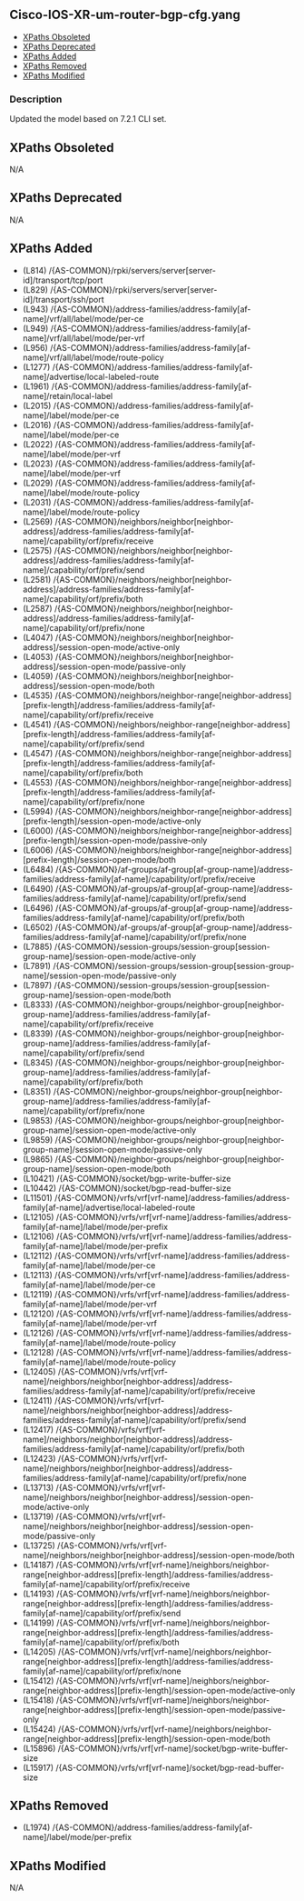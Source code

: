 ## Cisco-IOS-XR-um-router-bgp-cfg.yang

- [XPaths Obsoleted](#xpaths-obsoleted)
- [XPaths Deprecated](#xpaths-deprecated)
- [XPaths Added](#xpaths-added)
- [XPaths Removed](#xpaths-removed)
- [XPaths Modified](#xpaths-modified)

### Description

Updated the model based on 7.2.1 CLI set.

## XPaths Obsoleted

N/A

## XPaths Deprecated

N/A

## XPaths Added

- (L814)	/{AS-COMMON}/rpki/servers/server[server-id]/transport/tcp/port
- (L829)	/{AS-COMMON}/rpki/servers/server[server-id]/transport/ssh/port
- (L943)	/{AS-COMMON}/address-families/address-family[af-name]/vrf/all/label/mode/per-ce
- (L949)	/{AS-COMMON}/address-families/address-family[af-name]/vrf/all/label/mode/per-vrf
- (L956)	/{AS-COMMON}/address-families/address-family[af-name]/vrf/all/label/mode/route-policy
- (L1277)	/{AS-COMMON}/address-families/address-family[af-name]/advertise/local-labeled-route
- (L1961)	/{AS-COMMON}/address-families/address-family[af-name]/retain/local-label
- (L2015)	/{AS-COMMON}/address-families/address-family[af-name]/label/mode/per-ce
- (L2016)	/{AS-COMMON}/address-families/address-family[af-name]/label/mode/per-ce
- (L2022)	/{AS-COMMON}/address-families/address-family[af-name]/label/mode/per-vrf
- (L2023)	/{AS-COMMON}/address-families/address-family[af-name]/label/mode/per-vrf
- (L2029)	/{AS-COMMON}/address-families/address-family[af-name]/label/mode/route-policy
- (L2031)	/{AS-COMMON}/address-families/address-family[af-name]/label/mode/route-policy
- (L2569)	/{AS-COMMON}/neighbors/neighbor[neighbor-address]/address-families/address-family[af-name]/capability/orf/prefix/receive
- (L2575)	/{AS-COMMON}/neighbors/neighbor[neighbor-address]/address-families/address-family[af-name]/capability/orf/prefix/send
- (L2581)	/{AS-COMMON}/neighbors/neighbor[neighbor-address]/address-families/address-family[af-name]/capability/orf/prefix/both
- (L2587)	/{AS-COMMON}/neighbors/neighbor[neighbor-address]/address-families/address-family[af-name]/capability/orf/prefix/none
- (L4047)	/{AS-COMMON}/neighbors/neighbor[neighbor-address]/session-open-mode/active-only
- (L4053)	/{AS-COMMON}/neighbors/neighbor[neighbor-address]/session-open-mode/passive-only
- (L4059)	/{AS-COMMON}/neighbors/neighbor[neighbor-address]/session-open-mode/both
- (L4535)	/{AS-COMMON}/neighbors/neighbor-range[neighbor-address][prefix-length]/address-families/address-family[af-name]/capability/orf/prefix/receive
- (L4541)	/{AS-COMMON}/neighbors/neighbor-range[neighbor-address][prefix-length]/address-families/address-family[af-name]/capability/orf/prefix/send
- (L4547)	/{AS-COMMON}/neighbors/neighbor-range[neighbor-address][prefix-length]/address-families/address-family[af-name]/capability/orf/prefix/both
- (L4553)	/{AS-COMMON}/neighbors/neighbor-range[neighbor-address][prefix-length]/address-families/address-family[af-name]/capability/orf/prefix/none
- (L5994)	/{AS-COMMON}/neighbors/neighbor-range[neighbor-address][prefix-length]/session-open-mode/active-only
- (L6000)	/{AS-COMMON}/neighbors/neighbor-range[neighbor-address][prefix-length]/session-open-mode/passive-only
- (L6006)	/{AS-COMMON}/neighbors/neighbor-range[neighbor-address][prefix-length]/session-open-mode/both
- (L6484)	/{AS-COMMON}/af-groups/af-group[af-group-name]/address-families/address-family[af-name]/capability/orf/prefix/receive
- (L6490)	/{AS-COMMON}/af-groups/af-group[af-group-name]/address-families/address-family[af-name]/capability/orf/prefix/send
- (L6496)	/{AS-COMMON}/af-groups/af-group[af-group-name]/address-families/address-family[af-name]/capability/orf/prefix/both
- (L6502)	/{AS-COMMON}/af-groups/af-group[af-group-name]/address-families/address-family[af-name]/capability/orf/prefix/none
- (L7885)	/{AS-COMMON}/session-groups/session-group[session-group-name]/session-open-mode/active-only
- (L7891)	/{AS-COMMON}/session-groups/session-group[session-group-name]/session-open-mode/passive-only
- (L7897)	/{AS-COMMON}/session-groups/session-group[session-group-name]/session-open-mode/both
- (L8333)	/{AS-COMMON}/neighbor-groups/neighbor-group[neighbor-group-name]/address-families/address-family[af-name]/capability/orf/prefix/receive
- (L8339)	/{AS-COMMON}/neighbor-groups/neighbor-group[neighbor-group-name]/address-families/address-family[af-name]/capability/orf/prefix/send
- (L8345)	/{AS-COMMON}/neighbor-groups/neighbor-group[neighbor-group-name]/address-families/address-family[af-name]/capability/orf/prefix/both
- (L8351)	/{AS-COMMON}/neighbor-groups/neighbor-group[neighbor-group-name]/address-families/address-family[af-name]/capability/orf/prefix/none
- (L9853)	/{AS-COMMON}/neighbor-groups/neighbor-group[neighbor-group-name]/session-open-mode/active-only
- (L9859)	/{AS-COMMON}/neighbor-groups/neighbor-group[neighbor-group-name]/session-open-mode/passive-only
- (L9865)	/{AS-COMMON}/neighbor-groups/neighbor-group[neighbor-group-name]/session-open-mode/both
- (L10421)	/{AS-COMMON}/socket/bgp-write-buffer-size
- (L10442)	/{AS-COMMON}/socket/bgp-read-buffer-size
- (L11501)	/{AS-COMMON}/vrfs/vrf[vrf-name]/address-families/address-family[af-name]/advertise/local-labeled-route
- (L12105)	/{AS-COMMON}/vrfs/vrf[vrf-name]/address-families/address-family[af-name]/label/mode/per-prefix
- (L12106)	/{AS-COMMON}/vrfs/vrf[vrf-name]/address-families/address-family[af-name]/label/mode/per-prefix
- (L12112)	/{AS-COMMON}/vrfs/vrf[vrf-name]/address-families/address-family[af-name]/label/mode/per-ce
- (L12113)	/{AS-COMMON}/vrfs/vrf[vrf-name]/address-families/address-family[af-name]/label/mode/per-ce
- (L12119)	/{AS-COMMON}/vrfs/vrf[vrf-name]/address-families/address-family[af-name]/label/mode/per-vrf
- (L12120)	/{AS-COMMON}/vrfs/vrf[vrf-name]/address-families/address-family[af-name]/label/mode/per-vrf
- (L12126)	/{AS-COMMON}/vrfs/vrf[vrf-name]/address-families/address-family[af-name]/label/mode/route-policy
- (L12128)	/{AS-COMMON}/vrfs/vrf[vrf-name]/address-families/address-family[af-name]/label/mode/route-policy
- (L12405)	/{AS-COMMON}/vrfs/vrf[vrf-name]/neighbors/neighbor[neighbor-address]/address-families/address-family[af-name]/capability/orf/prefix/receive
- (L12411)	/{AS-COMMON}/vrfs/vrf[vrf-name]/neighbors/neighbor[neighbor-address]/address-families/address-family[af-name]/capability/orf/prefix/send
- (L12417)	/{AS-COMMON}/vrfs/vrf[vrf-name]/neighbors/neighbor[neighbor-address]/address-families/address-family[af-name]/capability/orf/prefix/both
- (L12423)	/{AS-COMMON}/vrfs/vrf[vrf-name]/neighbors/neighbor[neighbor-address]/address-families/address-family[af-name]/capability/orf/prefix/none
- (L13713)	/{AS-COMMON}/vrfs/vrf[vrf-name]/neighbors/neighbor[neighbor-address]/session-open-mode/active-only
- (L13719)	/{AS-COMMON}/vrfs/vrf[vrf-name]/neighbors/neighbor[neighbor-address]/session-open-mode/passive-only
- (L13725)	/{AS-COMMON}/vrfs/vrf[vrf-name]/neighbors/neighbor[neighbor-address]/session-open-mode/both
- (L14187)	/{AS-COMMON}/vrfs/vrf[vrf-name]/neighbors/neighbor-range[neighbor-address][prefix-length]/address-families/address-family[af-name]/capability/orf/prefix/receive
- (L14193)	/{AS-COMMON}/vrfs/vrf[vrf-name]/neighbors/neighbor-range[neighbor-address][prefix-length]/address-families/address-family[af-name]/capability/orf/prefix/send
- (L14199)	/{AS-COMMON}/vrfs/vrf[vrf-name]/neighbors/neighbor-range[neighbor-address][prefix-length]/address-families/address-family[af-name]/capability/orf/prefix/both
- (L14205)	/{AS-COMMON}/vrfs/vrf[vrf-name]/neighbors/neighbor-range[neighbor-address][prefix-length]/address-families/address-family[af-name]/capability/orf/prefix/none
- (L15412)	/{AS-COMMON}/vrfs/vrf[vrf-name]/neighbors/neighbor-range[neighbor-address][prefix-length]/session-open-mode/active-only
- (L15418)	/{AS-COMMON}/vrfs/vrf[vrf-name]/neighbors/neighbor-range[neighbor-address][prefix-length]/session-open-mode/passive-only
- (L15424)	/{AS-COMMON}/vrfs/vrf[vrf-name]/neighbors/neighbor-range[neighbor-address][prefix-length]/session-open-mode/both
- (L15896)	/{AS-COMMON}/vrfs/vrf[vrf-name]/socket/bgp-write-buffer-size
- (L15917)	/{AS-COMMON}/vrfs/vrf[vrf-name]/socket/bgp-read-buffer-size

## XPaths Removed

- (L1974)	/{AS-COMMON}/address-families/address-family[af-name]/label/mode/per-prefix

## XPaths Modified

N/A

